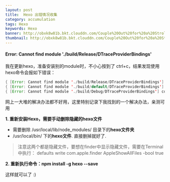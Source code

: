 ```yaml
---
layout: post
title:  Hexo 出错情况收集
category: accumulation
tags: Hexo
keywords: Hexo
banner: http://obxk8w81b.bkt.clouddn.com/Couple%20Out%20for%20a%20Stroll.jpg
thumbnail: http://obxk8w81b.bkt.clouddn.com/Couple%20Out%20for%20a%20Stroll.jpg
---
```


#### Error: Cannot find module './build/Release/DTraceProviderBindings'

我在更新hexo，准备安装别的module时，不小心按到了 ctrl+c，结果发现使用hexo命令会报如下错误：
~~~ Java
{ [Error: Cannot find module './build/Release/DTraceProviderBindings'] code: 'MODULE_NOT_FOUND' }    
{ [Error: Cannot find module './build/default/DTraceProviderBindings'] code: 'MODULE_NOT_FOUND' }
{ [Error: Cannot find module './build/Debug/DTraceProviderBindings'] code: 'MODULE_NOT_FOUND' }
~~~
<!--more-->
网上一大堆的解决办法都不好用，这里特别记录下我找到的一个解决办法，亲测可用

**1. 重新安装Hexo，需要手动删除隐藏的hexo文件**

- 需要删除 /usr/local/lib/node_modules/ 目录下的**hexo文件夹**
- /usr/local/bin/ 下的**hexo文件**. 直接删掉就好了.
> 注意这两个都是隐藏文件，要想在finder中显示隐藏文件，需要在Terminal中执行：
defaults write com.apple.finder AppleShowAllFiles -bool true

**2. 重新执行命令：npm install -g hexo --save**

这样就可以了  :)
